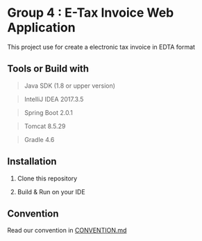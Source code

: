 # Group 4 : E-Tax Invoice Web Application

This project use for create a electronic tax invoice in EDTA format

## Tools or Build with

>Java SDK (1.8 or upper version)

>IntelliJ IDEA 2017.3.5

>Spring Boot 2.0.1

>Tomcat 8.5.29

>Gradle 4.6

## Installation

 1. Clone this repository
 
 2. Build & Run on your IDE
 
## Convention

Read our convention in [CONVENTION.md](https://github.com/it-kmitl-2018/group4/blob/master/CONVENTION.md)
